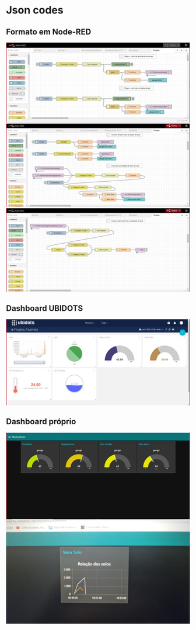 # Json codes

## Formato em Node-RED
![](https://raw.githubusercontent.com/goodguyplayer/Raspberry-MiniFazendinha/main/Json%20codes/WhatsApp%20Image%202021-06-02%20at%206.59.16%20PM.jpeg)
![](https://raw.githubusercontent.com/goodguyplayer/Raspberry-MiniFazendinha/main/Json%20codes/WhatsApp%20Image%202021-06-02%20at%206.59.24%20PM.jpeg)
![](https://raw.githubusercontent.com/goodguyplayer/Raspberry-MiniFazendinha/main/Json%20codes/WhatsApp%20Image%202021-06-02%20at%206.59.32%20PM.jpeg)

## Dashboard UBIDOTS
![](https://raw.githubusercontent.com/goodguyplayer/Raspberry-MiniFazendinha/main/Json%20codes/WhatsApp%20Image%202021-06-02%20at%207.00.04%20PM.jpeg)

## Dashboard próprio
![](https://raw.githubusercontent.com/goodguyplayer/Raspberry-MiniFazendinha/main/Json%20codes/WhatsApp%20Image%202021-06-02%20at%207.00.36%20PM.jpeg)
![](https://raw.githubusercontent.com/goodguyplayer/Raspberry-MiniFazendinha/main/Json%20codes/dashboard_calculo.jpg)
